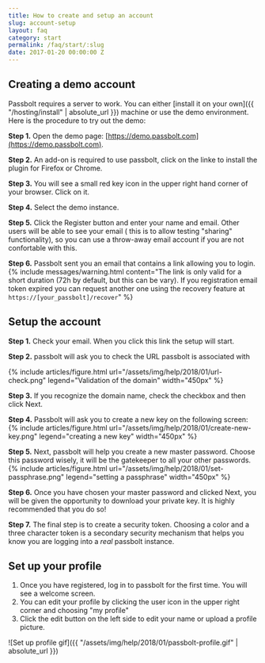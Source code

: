 ```yaml
---
title: How to create and setup an account
slug: account-setup
layout: faq
category: start
permalink: /faq/start/:slug
date: 2017-01-20 00:00:00 Z
---
```


## Creating a demo account
Passbolt requires a server to work. You can either [install it on your own]({{ "/hosting/install" | absolute_url }}) machine
or use the demo environment. Here is the procedure to try out the demo:

**Step 1.** Open the demo page: [https://demo.passbolt.com](https://demo.passbolt.com).

**Step 2.** An add-on is required to use passbolt, click on the linke to install the plugin for Firefox or Chrome.

**Step 3.** You will see a small red key icon in the upper right hand corner of your browser. Click on it.

**Step 4.** Select the demo instance. 

**Step 5.** Click the Register button and enter your name and email. Other users will be able to see your email (
this is to allow testing "sharing" functionality), so you can use a throw-away email account if you are not confortable with this.

**Step 6.** Passbolt sent you an email that contains a link allowing you to login.
{% include messages/warning.html
    content="The link is only valid for a short duration (72h by default, but this can be vary).
    If you registration email token expired you can request another one using the recovery feature at `https://[your_passbolt]/recover`"
%}

## Setup the account

**Step 1.** Check your email. When you click this link the setup will start.

**Step 2.** passbolt will ask you to check the URL passbolt is associated with 

{% include articles/figure.html
    url="/assets/img/help/2018/01/url-check.png"
    legend="Validation of the domain"
    width="450px"
%}

**Step 3.** If you recognize the domain name, check the checkbox and then click Next. 

**Step 4.** Passbolt will ask you to create a new key on the following screen:
{% include articles/figure.html
    url="/assets/img/help/2018/01/create-new-key.png"
    legend="creating a new key"
    width="450px"
%}

**Step 5.** Next, passbolt will help you create a new master password. Choose this password wisely, 
it will be the gatekeeper to all your other passwords. 
{% include articles/figure.html
    url="/assets/img/help/2018/01/set-passphrase.png"
    legend="setting a passphrase"
    width="450px"
%}

**Step 6.** Once you have chosen your master password and clicked Next, you will be given the opportunity to 
download your private key. It is highly recommended that you do so!

**Step 7.** The final step is to create a security token. 
Choosing a color and a three character token is a secondary security mechanism that helps you know you are 
logging into a *real* passbolt instance.

## Set up your profile

1. Once you have registered, log in to passbolt for the first time. You will see a welcome screen.
2. You can edit your profile by clicking the user icon in the upper right corner and choosing "my profile"
3. Click the edit button on the left side to edit your name or upload a profile picture.

![Set up profile gif]({{ "/assets/img/help/2018/01/passbolt-profile.gif" | absolute_url }})